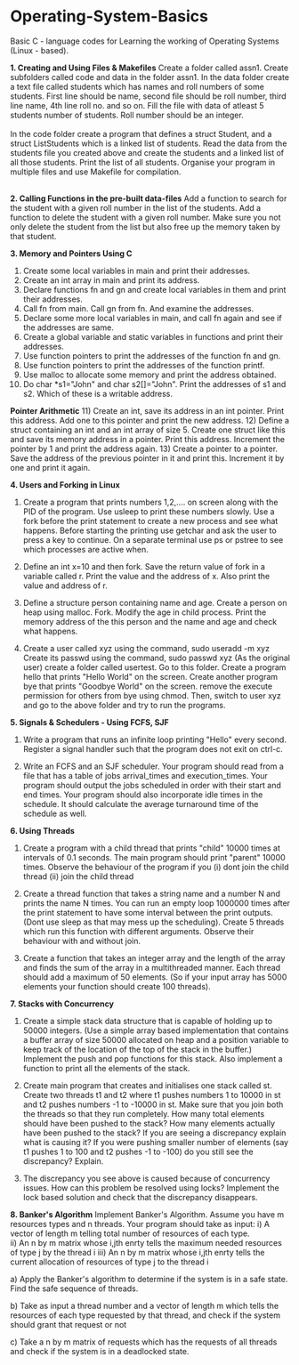 # Operating-System-Basics
Basic C - language codes for Learning the working of Operating Systems (Linux - based).


**1. Creating and Using Files & Makefiles** 
Create a folder called assn1. Create subfolders called code and data in the folder assn1. In the data folder create a text file called students which has names and roll numbers of some students. First line should be name, second file should be roll number, third line name, 4th line roll no. and so on. Fill the file with data of atleast 5 students number of students. Roll number should be an integer. <br/>
<br/>
In the code folder create a program that defines a struct Student, and a struct ListStudents which is a linked list of students. Read the data from the students file you created above and create the students and a linked list of all those students. Print the list of all students. Organise your program in multiple files and use Makefile for compilation.<br/>
<br/>

**2. Calling Functions in the pre-built data-files**
Add a function to search for  the student with a given roll number in the list of the students. Add a function to delete the student with a given roll number. Make sure you not only delete the student from the list but also free up the memory taken by that student.


**3. Memory and Pointers Using C**
1) Create some local variables in main and print their addresses.
2) Create an int array in main and print its address.
3) Declare functions fn and gn and create local variables in them and print their addresses.
4) Call fn from main. Call gn from fn. And examine the addresses.
5) Declare some more local  variables in main, and call fn again and see if the addresses are same.
6) Create a global variable and static variables in functions and print their addresses.
7) Use function pointers to print the addresses of the function fn and gn.
8) Use function pointers to print the addresses of the function printf.
9) Use malloc to allocate some memory and print the address obtained.
10) Do char *s1="John" and char s2[]="John". Print the addresses of s1 and s2. Which of these is a writable address.

**Pointer Arithmetic**
11) Create an int, save its address in an int pointer. Print this address. Add one to this pointer and print the new address.
12) Define a struct containing an int and an int array of size 5. Create one struct like this and save its memory address in a pointer. Print this address. Increment the pointer by 1 and print the address again.
13) Create a pointer to a pointer. Save the address of the previous pointer in it and print this. Increment it by one and print it again.


**4. Users and Forking in Linux**
1) Create a program that prints numbers 1,2,.... on screen along with the PID of the program. Use usleep to print these numbers slowly. Use a fork before the print statement to create a new process and see what happens. Before starting the printing use getchar and ask the user to press a key to continue.
On a separate terminal use ps or pstree to see which processes are active when.

2) Define an int x=10 and then fork. Save the return value of fork in a variable called r.
Print the value and the address of x. Also print the value and address of r.

3) Define a structure person containing name and age. Create a person on heap using malloc.
Fork. Modify the age in child process. Print the memory address of the this person and the name and age and check what happens.

4) Create a user called xyz using the command,       sudo useradd -m xyz
Create its passwd using the command,       sudo passwd xyz
(As the original user) create a folder called usertest. Go to this folder. Create a program hello that prints "Hello World" on the screen. Create another program bye that prints "Goodbye World" on the screen.
remove the execute permission for others from bye using chmod. Then, switch to user xyz and go to the above folder and try to run the programs.


**5.  Signals & Schedulers - Using FCFS, SJF**
1) Write a program that runs an infinite loop printing "Hello"  every second. Register a signal handler such that the program does not exit on ctrl-c.

2) Write an FCFS and an SJF scheduler. Your program should read from a file that has a table of jobs arrival_times and execution_times. Your program should output the jobs scheduled in order with their start and end times. Your program should also incorporate idle times in the schedule. It should calculate the average  turnaround time of the schedule as well.


**6. Using Threads**
1) Create a program with a child thread that prints "child" 10000 times at intervals of 0.1 seconds.  The main program should print "parent" 10000 times. Observe the behaviour of the program if you 
      (i) dont join the child thread
      (ii) join the child thread

2) Create a thread function that takes a string name and a number N and prints the name N times. You can run an empty loop 1000000 times after the print statement to have some interval between the print outputs. (Dont use sleep as that may mess up the scheduling). Create 5 threads which run this function with different arguments. Observe their behaviour with and without join.

3) Create a function that takes an integer array and the length of the array and finds the sum of the array in a multithreaded manner. Each thread should add a maximum of 50 elements. (So if your input array has 5000 elements your function should create 100 threads).


**7. Stacks with Concurrency**
1) Create a simple stack data structure that is capable of holding up to 50000 integers. (Use a simple array based implementation that contains a buffer array of size 50000 allocated on heap and a position variable to keep track of the location of the top of the stack in the buffer.) Implement the push and pop functions for this stack. Also implement a function to print all the elements of the stack.

2) Create main program that creates and initialises one stack called st. Create two threads t1 and t2 where t1 pushes numbers 1 to 10000 in st and t2 pushes numbers -1 to -10000 in st. Make sure that you join both the threads so that they run completely. How many total elements should have been pushed to the stack? How many elements actually have been pushed to the stack? If you are seeing a discrepancy explain what is causing it? If you were pushing smaller number of elements (say t1 pushes 1 to 100 and t2 pushes -1 to -100) do you still see the discrepancy? Explain.

3) The discrepancy you see above is caused because of concurrency issues. How can this problem be resolved using locks? Implement the lock based solution and check that the discrepancy disappears.


**8. Banker's Algorithm**
Implement Banker's Algorithm. Assume you have m resources types and n threads. Your program should take as input:
  i) A vector of length m telling total number of resources of each type.  
  ii) An n by m matrix whose i,jth enrty tells the maximum needed resources of type j by the thread i
  iii) An n by m matrix whose i,jth enrty tells the current allocation of resources of type j to the thread i

a) Apply the Banker's algorithm to determine if the system is in a safe state. Find the safe sequence of threads.

b) Take as input a thread number and a vector of length m which tells the resources of each type requested by that thread, and check if the system should grant that request or not

c) Take a n by m matrix of requests which has the requests of all threads and check if the system is in a deadlocked state.
